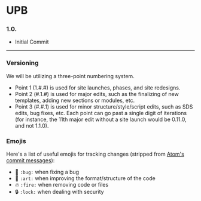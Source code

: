 # UPB

### 1.0.
- Initial Commit

---

### Versioning
We will be utilizing a three-point numbering system.
- Point 1 (1.#.#) is used for site launches, phases, and site redesigns.
- Point 2 (#.1.#) is used for major edits, such as the finalizing of new templates, adding new sections or modules, etc.
- Point 3 (#.#.1) is used for minor structure/style/script edits, such as SDS edits, bug fixes, etc.
Each point can go past a single digit of iterations (for instance, the 11th major edit without a site launch would be 0.11.0, and not 1.1.0).

### Emojis
Here's a list of useful emojis for tracking changes (stripped from [Atom's commit messages](https://github.com/atom/atom/blob/master/CONTRIBUTING.md#git-commit-messages)):
- :bug: `:bug:` when fixing a bug
- :art: `:art:` when improving the format/structure of the code
- :fire: `:fire:` when removing code or files
- :lock: `:lock:` when dealing with security
